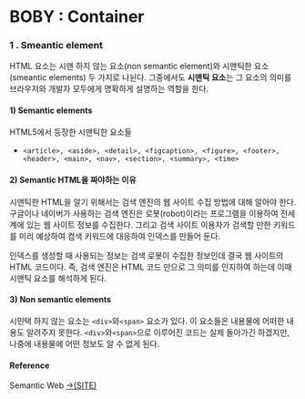 # BOBY : Container

### 1 . Smeantic element 

HTML 요소는  시맨 하지 않는 요소\(non semantic element\)와 시맨틱한 요소\(smeantic elements\) 두 가지로 나뉜다. 그중에서도 **시맨틱 요소**는 그 요소의 의미를 브라우저와 개발자 모두에게 명확하게 설명하는 역할을 한다.   


#### 1\) Semantic elements

HTML5에서 등장한 시맨틱한 요소들

* `<article>, <aside>, <detail>, <figcaption>, <figure>, <footer>, <header>, <main>, <nav>, <section>, <summary>, <time>`

#### 2\) Semantic HTML을 짜야하는 이유

시맨틱한 HTML을 알기 위해서는 검색 엔진의 웹 사이트 수집 방법에 대해 알아야 한다. 구글이나 네이버가 사용하는 검색 엔진은 로봇\(robot\)이라는 프로그램을 이용하여 전세계에 있는 웹 사이트 정보를 수집한다. 그리고 검색 사이트 이용자가 검색할 만한 키워드를 미리 예상하여 컴색 키워드에 대응하여 인덱스를 만들어 둔다. 

인덱스를 생성할 때 사용되는 정보는 검색 로봇이 수집한 정보인데 결국 웹 사이트의 HTML 코드이다. 즉, 검색 엔진은 HTML 코드 만으로 그 의미를 인지하여 하는데 이때 시맨틱 요소를 해석하게 된다.

#### 3\) Non semantic elements

시민택 하지 않는 요소는 `<div>`와`<span>` 요소가 있다. 이 요소들은 내용물에 어떠한 내용도 알려주지 못한다.  `<div>`와`<span>`으로 이루어진 코드는 실제 돌아가긴 하겠지만, 나중에 내용물에 어떤 정보도 알 수 없게 된다.

#### Reference 

Semantic Web [→\(SITE\)](https://poiemaweb.com/html5-semantic-web)







